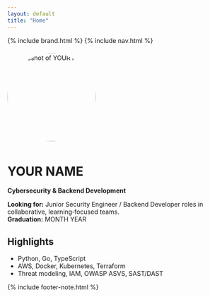 ```yaml
---
layout: default
title: "Home"
---
```


{% include brand.html %}
{% include nav.html %}

<img src="{{ '/assets/img/headshot.png' | relative_url }}" alt="Headshot of YOUR NAME" width="200" style="border-radius:50%;margin:6px 0 12px 0;" />

# YOUR NAME
**Cybersecurity & Backend Development**

**Looking for:** Junior Security Engineer / Backend Developer roles in collaborative, learning‑focused teams.  
**Graduation:** MONTH YEAR

## Highlights
- Python, Go, TypeScript
- AWS, Docker, Kubernetes, Terraform
- Threat modeling, IAM, OWASP ASVS, SAST/DAST

{% include footer-note.html %}
